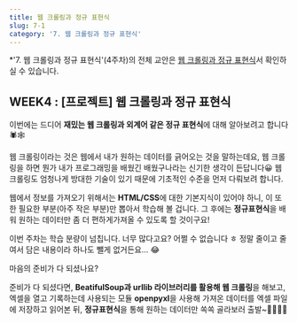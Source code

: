 ```yaml
---
title: 웹 크롤링과 정규 표현식
slug: 7-1
category: '7. 웹 크롤링과 정규 표현식'
---
```


*'7. 웹 크롤링과 정규 표현식'(4주차)의 전체 교안은 [웹 크롤링과 정규 표현식](https://github.com/Team-COSADAMA/Data-Science-Intro/blob/main/week4/week4.ipynb)서 확인하실 수 있습니다.

## WEEK4 : [프로젝트] 웹 크롤링과 정규 표현식

이번에는 드디어 **재밌는 웹 크롤링과 외계어 같은 정규 표현식**에 대해 알아보려고 합니다 🕷🕸

웹 크롤링이라는 것은 웹에서 내가 원하는 데이터를 긁어오는 것을 말하는데요, 웹 크롤링을 하면 뭔가 내가 프로그래밍을 배웠긴 배웠구나라는 신기한 생각이 든답니다😀 웹 크롤링도 엄청나게 방대한 기술이 있기 때문에 기초적인 수준을 먼저 다뤄보려 합니다.

웹에서 정보를 가져오기 위해서는 **HTML/CSS**에 대한 기본지식이 있어야 하니, 이 또한 필요한 부분(아주 작은 부분)만 뽑아서 학습해 볼 겁니다. 그 후에는 **정규표현식**을 배워 원하는 데이터만 좀 더 편하게가져올 수 있도록 할 것이구요!

이번 주차는 학습 분량이 넘칩니다. 너무 많다고요? 어쩔 수 없습니다 ㅎ 정말 줄이고 줄여서 담은 내용이라 하나도 뺄게 없거든요... 😂

마음의 준비가 다 되셨나요?

준비가 다 되셨다면, **BeatifulSoup과 urllib 라이브러리를 활용해 웹 크롤링**을 해보고, 엑셀을 열고 기록하는데 사용되는 모듈 **openpyxl**을 사용해 가져온 데이터를 엑셀 파일에 저장하고 읽어본 뒤, **정규표현식**을 통해 원하는 데이터만 쏙쏙 골라보러 출발~🏃‍♀️🏃‍♂️
